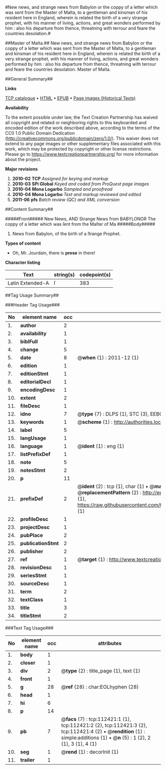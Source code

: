 #New news, and strange news from Babylon or the coppy of a letter which was sent from the Master of Malta, to a gentleman and kinsman of his resident here in England, wherein is related the birth of a very strange prophet, with his manner of living, actions, and great wonders performed by him : also his departure from thence, threatning with terrour and feare the countries desolation.#

##Master of Malta.##
New news, and strange news from Babylon or the coppy of a letter which was sent from the Master of Malta, to a gentleman and kinsman of his resident here in England, wherein is related the birth of a very strange prophet, with his manner of living, actions, and great wonders performed by him : also his departure from thence, threatning with terrour and feare the countries desolation.
Master of Malta.

##General Summary##

**Links**

[TCP catalogue](http://www.ota.ox.ac.uk/tcp/)  • 
[HTML](http://tei.it.ox.ac.uk/tcp/Texts-HTML/free/A89/A89996.html)  • 
[EPUB](http://tei.it.ox.ac.uk/tcp/Texts-EPUB/free/A89/A89996.epub) • 
[Page images (Historical Texts)](https://historicaltexts.jisc.ac.uk/eebo-99860303e)

**Availability**

To the extent possible under law, the Text Creation Partnership has waived all copyright and related or neighboring rights to this keyboarded and encoded edition of the work described above, according to the terms of the CC0 1.0 Public Domain Dedication (http://creativecommons.org/publicdomain/zero/1.0/). This waiver does not extend to any page images or other supplementary files associated with this work, which may be protected by copyright or other license restrictions. Please go to https://www.textcreationpartnership.org/ for more information about the project.

**Major revisions**

1. __2010-02__ __TCP__ *Assigned for keying and markup*
1. __2010-03__ __SPi Global__ *Keyed and coded from ProQuest page images*
1. __2010-04__ __Mona Logarbo__ *Sampled and proofread*
1. __2010-04__ __Mona Logarbo__ *Text and markup reviewed and edited*
1. __2011-06__ __pfs__ *Batch review (QC) and XML conversion*

##Content Summary##

#####Front#####
New News, AND Strange News from BABYLONOR The coppy of a letter which was ſent from the Maſter of Ma
#####Body#####

1. News from Babylon, of the birth of a ſtrange Prophet.

**Types of content**

  * Oh, Mr. Jourdain, there is **prose** in there!

**Character listing**


|Text|string(s)|codepoint(s)|
|---|---|---|
|Latin Extended-A|ſ|383|

##Tag Usage Summary##

###Header Tag Usage###

|No|element name|occ|attributes|
|---|---|---|---|
|1.|__author__|2||
|2.|__availability__|1||
|3.|__biblFull__|1||
|4.|__change__|5||
|5.|__date__|8| @__when__ (1) : 2011-12 (1)|
|6.|__edition__|1||
|7.|__editionStmt__|1||
|8.|__editorialDecl__|1||
|9.|__encodingDesc__|1||
|10.|__extent__|2||
|11.|__fileDesc__|1||
|12.|__idno__|7| @__type__ (7) : DLPS (1), STC (3), EEBO-CITATION (1), PROQUEST (1), VID (1)|
|13.|__keywords__|1| @__scheme__ (1) : http://authorities.loc.gov/ (1)|
|14.|__label__|5||
|15.|__langUsage__|1||
|16.|__language__|1| @__ident__ (1) : eng (1)|
|17.|__listPrefixDef__|1||
|18.|__note__|5||
|19.|__notesStmt__|2||
|20.|__p__|11||
|21.|__prefixDef__|2| @__ident__ (2) : tcp (1), char (1)  •  @__matchPattern__ (2) : ([0-9\-]+):([0-9IVX]+) (1), (.+) (1)  •  @__replacementPattern__ (2) : http://eebo.chadwyck.com/downloadtiff?vid=$1&page=$2 (1), https://raw.githubusercontent.com/textcreationpartnership/Texts/master/tcpchars.xml#$1 (1)|
|22.|__profileDesc__|1||
|23.|__projectDesc__|1||
|24.|__pubPlace__|2||
|25.|__publicationStmt__|2||
|26.|__publisher__|2||
|27.|__ref__|1| @__target__ (1) : http://www.textcreationpartnership.org/docs/. (1)|
|28.|__revisionDesc__|1||
|29.|__seriesStmt__|1||
|30.|__sourceDesc__|1||
|31.|__term__|2||
|32.|__textClass__|1||
|33.|__title__|3||
|34.|__titleStmt__|2||


###Text Tag Usage###

|No|element name|occ|attributes|
|---|---|---|---|
|1.|__body__|1||
|2.|__closer__|1||
|3.|__div__|2| @__type__ (2) : title_page (1), text (1)|
|4.|__front__|1||
|5.|__g__|28| @__ref__ (28) : char:EOLhyphen (28)|
|6.|__head__|1||
|7.|__hi__|6||
|8.|__p__|14||
|9.|__pb__|7| @__facs__ (7) : tcp:112421:1 (1), tcp:112421:2 (2), tcp:112421:3 (2), tcp:112421:4 (2)  •  @__rendition__ (1) : simple:additions (1)  •  @__n__ (5) : 1 (2), 2 (1), 3 (1), 4 (1)|
|10.|__seg__|1| @__rend__ (1) : decorInit (1)|
|11.|__trailer__|1||
